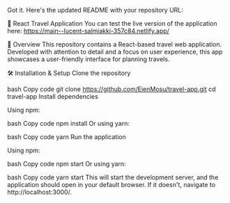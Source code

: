 
Got it. Here's the updated README with your repository URL:

🚀 React Travel Application
You can test the live version of the application here: https://main--lucent-salmiakki-357c84.netlify.app/

📖 Overview
This repository contains a React-based travel web application. Developed with attention to detail and a focus on user experience, this app showcases a user-friendly interface for planning travels.

🛠️ Installation & Setup
Clone the repository

bash
Copy code
git clone https://github.com/EienMosu/travel-app.git
cd travel-app
Install dependencies

Using npm:

bash
Copy code
npm install
Or using yarn:

bash
Copy code
yarn
Run the application

Using npm:

bash
Copy code
npm start
Or using yarn:

bash
Copy code
yarn start
This will start the development server, and the application should open in your default browser. If it doesn't, navigate to http://localhost:3000/.
